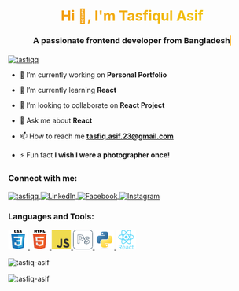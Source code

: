 <h1 align="center">
  <a href="#" style="text-decoration: none; color: black;">
    <span style="
      background: linear-gradient(90deg, #f39c12, #f1c40f, #e67e22, #d35400, #e74c3c);
      background-size: 400%;
      -webkit-background-clip: text;
      -webkit-text-fill-color: transparent;
      animation: gradient 10s ease infinite;">
      Hi 👋, I'm Tasfiqul Asif
    </span>
  </a>
</h1>

<h3 align="center">
  <span style="display:inline-block; overflow:hidden; white-space:nowrap; border-right: .15em solid orange; animation: typing 3.5s steps(30, end), blink-caret .75s step-end infinite;">
    A passionate frontend developer from Bangladesh
  </span>
</h3>

<p align="left"> 
  <a href="https://twitter.com/tasfiqq" target="blank">
    <img src="https://img.shields.io/twitter/follow/tasfiqq?logo=twitter&style=for-the-badge" alt="tasfiqq" />
  </a> 
</p>

- 🔭 I’m currently working on **Personal Portfolio**

- 🌱 I’m currently learning **React**

- 👯 I’m looking to collaborate on **React Project**

- 💬 Ask me about **React**

- 📫 How to reach me **tasfiq.asif.23@gmail.com**

- ⚡ Fun fact **I wish I were a photographer once!**

<h3 align="left">Connect with me:</h3>
<p align="left">
  <a href="https://twitter.com/tasfiqq" target="blank">
    <img align="center" src="https://raw.githubusercontent.com/rahuldkjain/github-profile-readme-generator/master/src/images/icons/Social/twitter.svg" alt="tasfiqq" height="30" width="40" />
  </a>
  <a href="https://linkedin.com/in/https://www.linkedin.com/in/s-m-tasfiqul-asif" target="blank">
    <img align="center" src="https://raw.githubusercontent.com/rahuldkjain/github-profile-readme-generator/master/src/images/icons/Social/linked-in-alt.svg" alt="LinkedIn" height="30" width="40" />
  </a>
  <a href="https://fb.com/https://www.facebook.com/tasfiq/" target="blank">
    <img align="center" src="https://raw.githubusercontent.com/rahuldkjain/github-profile-readme-generator/master/src/images/icons/Social/facebook.svg" alt="Facebook" height="30" width="40" />
  </a>
  <a href="https://instagram.com/tasfiq.sunny" target="blank">
    <img align="center" src="https://raw.githubusercontent.com/rahuldkjain/github-profile-readme-generator/master/src/images/icons/Social/instagram.svg" alt="Instagram" height="30" width="40" />
  </a>
</p>

<h3 align="left">Languages and Tools:</h3>
<p align="left"> 
  <a href="https://www.w3schools.com/css/" target="_blank" rel="noreferrer"> 
    <img src="https://raw.githubusercontent.com/devicons/devicon/master/icons/css3/css3-original-wordmark.svg" alt="css3" width="40" height="40" style="transform:scale(1); transition: transform .2s;" onmouseover="this.style.transform='scale(1.2)';" onmouseout="this.style.transform='scale(1)';"/> 
  </a>
  <a href="https://www.w3.org/html/" target="_blank" rel="noreferrer"> 
    <img src="https://raw.githubusercontent.com/devicons/devicon/master/icons/html5/html5-original-wordmark.svg" alt="html5" width="40" height="40" style="transform:scale(1); transition: transform .2s;" onmouseover="this.style.transform='scale(1.2)';" onmouseout="this.style.transform='scale(1)';"/> 
  </a>
  <a href="https://developer.mozilla.org/en-US/docs/Web/JavaScript" target="_blank" rel="noreferrer"> 
    <img src="https://raw.githubusercontent.com/devicons/devicon/master/icons/javascript/javascript-original.svg" alt="javascript" width="40" height="40" style="transform:scale(1); transition: transform .2s;" onmouseover="this.style.transform='scale(1.2)';" onmouseout="this.style.transform='scale(1)';"/> 
  </a>
  <a href="https://www.photoshop.com/en" target="_blank" rel="noreferrer"> 
    <img src="https://raw.githubusercontent.com/devicons/devicon/master/icons/photoshop/photoshop-line.svg" alt="photoshop" width="40" height="40" style="transform:scale(1); transition: transform .2s;" onmouseover="this.style.transform='scale(1.2)';" onmouseout="this.style.transform='scale(1)';"/> 
  </a> 
  <a href="https://www.python.org" target="_blank" rel="noreferrer"> 
    <img src="https://raw.githubusercontent.com/devicons/devicon/master/icons/python/python-original.svg" alt="python" width="40" height="40" style="transform:scale(1); transition: transform .2s;" onmouseover="this.style.transform='scale(1.2)';" onmouseout="this.style.transform='scale(1)';"/> 
  </a> 
  <a href="https://reactjs.org/" target="_blank" rel="noreferrer"> 
    <img src="https://raw.githubusercontent.com/devicons/devicon/master/icons/react/react-original-wordmark.svg" alt="react" width="40" height="40" style="transform:scale(1); transition: transform .2s;" onmouseover="this.style.transform='scale(1.2)';" onmouseout="this.style.transform='scale(1)';"/> 
  </a> 
</p>

<p><img align="center" src="https://github-readme-stats.vercel.app/api/top-langs?username=Tasfiq-asif&show_icons=true&locale=en&layout=compact" alt="tasfiq-asif" /></p>

<p><img align="center" src="https://github-readme-streak-stats.herokuapp.com/?user=Tasfiq-asif&" alt="tasfiq-asif" /></p>




